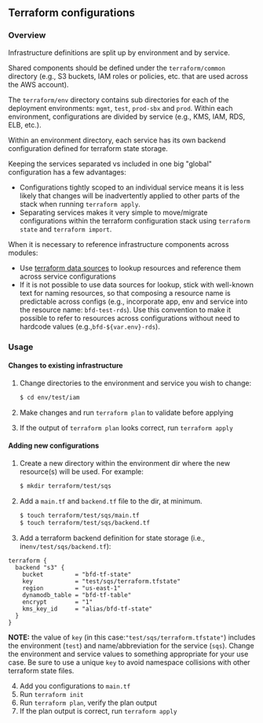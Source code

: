 ## Terraform configurations

### Overview

Infrastructure definitions are split up by environment and by service.

Shared components should be defined under the `terraform/common` directory (e.g., S3 buckets, IAM roles or policies, etc. that are used across the AWS account).

The `terraform/env` directory contains sub directories for each of the deployment environments: `mgmt`, `test`, `prod-sbx` and `prod`. Within each environment, configurations are divided by service (e.g., KMS, IAM, RDS, ELB, etc.).

Within an environment directory, each service has its own backend configuration defined for terraform state storage.

Keeping the services separated vs included in one big "global" configuration has a few advantages:

- Configurations tightly scoped to an individual service means it is less likely that changes will be inadvertently applied to other parts of the stack when running `terraform apply`.
- Separating services makes it very simple to move/migrate configurations within the terraform configuration stack using `terraform state` and `terraform import`.

When it is necessary to reference infrastructure components across modules:

- Use [terraform data sources](https://www.terraform.io/docs/configuration/data-sources.html) to lookup resources and reference them across service configurations
- If it is not possible to use data sources for lookup, stick with well-known text for naming resources, so that composing a resource name is predictable across configs (e.g., incorporate app, env and service into the resource name: `bfd-test-rds`). Use this convention to make it possible to refer to resources across configurations without need to hardcode values (e.g.,`bfd-${var.env}-rds`).

### Usage

#### Changes to existing infrastructure

1. Change directories to the environment and service you wish to change:

    ```sh
    $ cd env/test/iam
    ```

2. Make changes and run `terraform plan` to validate before applying

3. If the output of `terraform plan` looks correct, run `terraform apply`

#### Adding new configurations

1. Create a new directory within the environment dir where the new resource(s) will be used. For example:

    ```sh
    $ mkdir terraform/test/sqs
    ```

2. Add a `main.tf` and `backend.tf` file to the dir, at minimum.

    ```sh
    $ touch terraform/test/sqs/main.tf
    $ touch terraform/test/sqs/backend.tf
    ```

3. Add a terraform backend definition for state storage (i.e., in`env/test/sqs/backend.tf`):


```
terraform {
  backend "s3" {
    bucket         = "bfd-tf-state"
    key            = "test/sqs/terraform.tfstate"
    region         = "us-east-1"
    dynamodb_table = "bfd-tf-table"
    encrypt        = "1"
    kms_key_id     = "alias/bfd-tf-state"
  }
}
```

**NOTE:** the value of `key` (in this case:`"test/sqs/terraform.tfstate"`) includes the environment (`test`) and name/abbreviation for the service (`sqs`). Change the environment and service values to something appropriate for your use case. Be sure to use a unique `key` to avoid namespace collisions with other terraform state files.

4. Add you configurations to `main.tf`
5. Run `terraform init`
6. Run `terraform plan`, verify the plan output
7. If the plan output is correct, run `terraform apply`
